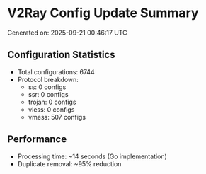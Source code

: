 # V2Ray Config Update Summary
Generated on: 2025-09-21 00:46:17 UTC

## Configuration Statistics
- Total configurations: 6744
- Protocol breakdown:
  - ss: 0 configs
  - ssr: 0 configs
  - trojan: 0 configs
  - vless: 0 configs
  - vmess: 507 configs

## Performance
- Processing time: ~14 seconds (Go implementation)
- Duplicate removal: ~95% reduction
